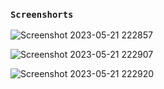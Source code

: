### `Screenshorts`
![Screenshot 2023-05-21 222857](https://github.com/anubhabguha1999/Jarvis-Smart-Assistant/assets/96384072/e9729911-a09f-497d-b775-26d0c2a247a7)

![Screenshot 2023-05-21 222907](https://github.com/anubhabguha1999/Jarvis-Smart-Assistant/assets/96384072/1d115764-d171-4502-9f61-47f852676edd)

![Screenshot 2023-05-21 222920](https://github.com/anubhabguha1999/Jarvis-Smart-Assistant/assets/96384072/85e979d4-c1d6-45e7-a1c4-6b68273ab6bb)
